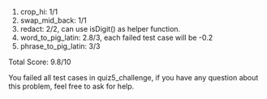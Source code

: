 1. crop_hi: 1/1
2. swap_mid_back: 1/1
3. redact: 2/2, can use isDigit() as helper function.
4. word_to_pig_latin: 2.8/3, each failed test case will be -0.2
5. phrase_to_pig_latin: 3/3

Total Score: 9.8/10

You failed all test cases in quiz5_challenge, if you have any question about this problem, feel free to ask for help.
